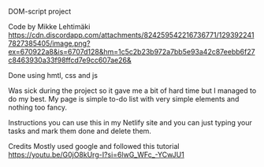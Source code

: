 DOM-script project

Code by Mikke Lehtimäki
https://cdn.discordapp.com/attachments/824259542216736771/1293922417827385405/image.png?ex=670922a8&is=6707d128&hm=1c5c2b23b972a7bb5e93a42c87eebb6f27c8463930a33f98ffcd7e9cc607ae26&

Done using hmtl, css and js

Was sick during the project so it gave me a bit of hard time but I managed to do my best.
My page is simple to-do list with very simple elements and nothing too fancy.

Instructions you can use this in my Netlify site and you can just typing your tasks and mark them done and delete them.

Credits
Mostly used google and followed this tutorial
https://youtu.be/G0jO8kUrg-I?si=6lwG_WFc_-YCwJU1
